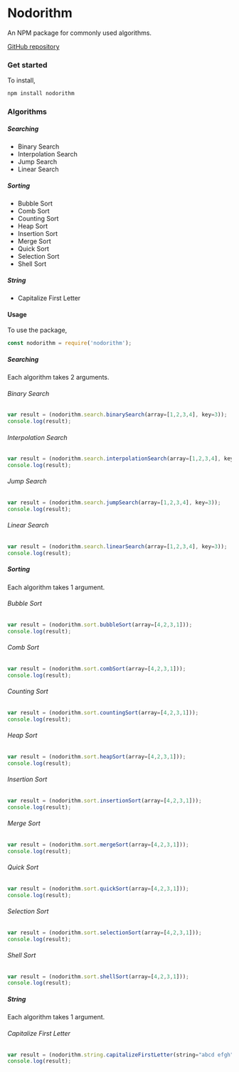 # Nodorithm

An NPM package for commonly used algorithms.

[GitHub repository](https://github.com/sharadbhat/nodorithm)

### Get started
To install,
```sh
npm install nodorithm
```

### Algorithms
##### Searching
- Binary Search
- Interpolation Search
- Jump Search
- Linear Search

##### Sorting
- Bubble Sort
- Comb Sort
- Counting Sort
- Heap Sort
- Insertion Sort
- Merge Sort
- Quick Sort
- Selection Sort
- Shell Sort

##### String
- Capitalize First Letter

#### Usage
To use the package,
```javascript
const nodorithm = require('nodorithm');
```

##### Searching
Each algorithm takes 2 arguments.
###### Binary Search
```javascript
var result = (nodorithm.search.binarySearch(array=[1,2,3,4], key=3));
console.log(result);
```

###### Interpolation Search
```javascript
var result = (nodorithm.search.interpolationSearch(array=[1,2,3,4], key=3));
console.log(result);
```

###### Jump Search
```javascript
var result = (nodorithm.search.jumpSearch(array=[1,2,3,4], key=3));
console.log(result);
```

###### Linear Search
```javascript
var result = (nodorithm.search.linearSearch(array=[1,2,3,4], key=3));
console.log(result);
```

##### Sorting
Each algorithm takes 1 argument.
###### Bubble Sort
```javascript
var result = (nodorithm.sort.bubbleSort(array=[4,2,3,1]));
console.log(result);
```

###### Comb Sort
```javascript
var result = (nodorithm.sort.combSort(array=[4,2,3,1]));
console.log(result);
```

###### Counting Sort
```javascript
var result = (nodorithm.sort.countingSort(array=[4,2,3,1]));
console.log(result);
```

###### Heap Sort
```javascript
var result = (nodorithm.sort.heapSort(array=[4,2,3,1]));
console.log(result);
```

###### Insertion Sort
```javascript
var result = (nodorithm.sort.insertionSort(array=[4,2,3,1]));
console.log(result);
```

###### Merge Sort
```javascript
var result = (nodorithm.sort.mergeSort(array=[4,2,3,1]));
console.log(result);
```

###### Quick Sort
```javascript
var result = (nodorithm.sort.quickSort(array=[4,2,3,1]));
console.log(result);
```

###### Selection Sort
```javascript
var result = (nodorithm.sort.selectionSort(array=[4,2,3,1]));
console.log(result);
```

###### Shell Sort
```javascript
var result = (nodorithm.sort.shellSort(array=[4,2,3,1]));
console.log(result);
```

##### String
Each algorithm takes 1 argument.
###### Capitalize First Letter
```javascript
var result = (nodorithm.string.capitalizeFirstLetter(string="abcd efgh"));
console.log(result);
```
